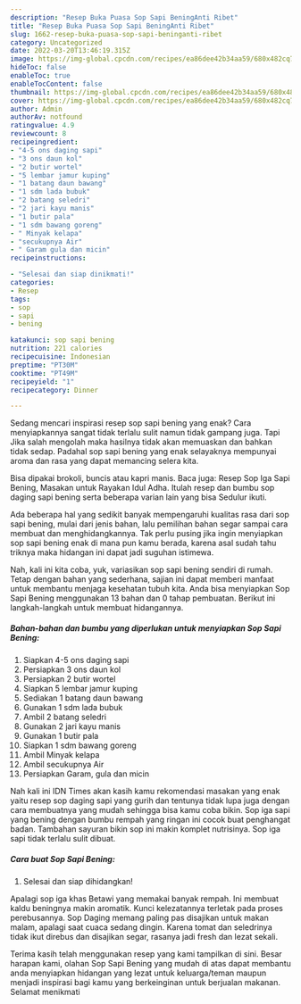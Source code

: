 ```yaml
---
description: "Resep Buka Puasa Sop Sapi BeningAnti Ribet"
title: "Resep Buka Puasa Sop Sapi BeningAnti Ribet"
slug: 1662-resep-buka-puasa-sop-sapi-beninganti-ribet
category: Uncategorized
date: 2022-03-20T13:46:19.315Z
image: https://img-global.cpcdn.com/recipes/ea86dee42b34aa59/680x482cq70/sop-sapi-bening-foto-resep-utama.jpg
hideToc: false
enableToc: true
enableTocContent: false
thumbnail: https://img-global.cpcdn.com/recipes/ea86dee42b34aa59/680x482cq70/sop-sapi-bening-foto-resep-utama.jpg
cover: https://img-global.cpcdn.com/recipes/ea86dee42b34aa59/680x482cq70/sop-sapi-bening-foto-resep-utama.jpg
author: Admin
authorAv: notfound
ratingvalue: 4.9
reviewcount: 8
recipeingredient:
- "4-5 ons daging sapi"
- "3 ons daun kol"
- "2 butir wortel"
- "5 lembar jamur kuping"
- "1 batang daun bawang"
- "1 sdm lada bubuk"
- "2 batang seledri"
- "2 jari kayu manis"
- "1 butir pala"
- "1 sdm bawang goreng"
- " Minyak kelapa"
- "secukupnya Air"
- " Garam gula dan micin"
recipeinstructions:

- "Selesai dan siap dinikmati!"
categories:
- Resep
tags:
- sop
- sapi
- bening

katakunci: sop sapi bening 
nutrition: 221 calories
recipecuisine: Indonesian
preptime: "PT30M"
cooktime: "PT49M"
recipeyield: "1"
recipecategory: Dinner

---
```



Sedang mencari inspirasi resep sop sapi bening yang enak? Cara menyiapkannya sangat tidak terlalu sulit namun tidak gampang juga. Tapi Jika salah mengolah maka hasilnya tidak akan memuaskan dan bahkan tidak sedap. Padahal sop sapi bening yang enak selayaknya mempunyai aroma dan rasa yang dapat memancing selera kita.


Bisa dipakai brokoli, buncis atau kapri manis. Baca juga: Resep Sop Iga Sapi Bening, Masakan untuk Rayakan Idul Adha. Itulah resep dan bumbu sop daging sapi bening serta beberapa varian lain yang bisa Sedulur ikuti.

Ada beberapa hal yang sedikit banyak mempengaruhi kualitas rasa dari sop sapi bening, mulai dari jenis bahan, lalu pemilihan bahan segar sampai cara membuat dan menghidangkannya. Tak perlu pusing jika ingin menyiapkan sop sapi bening enak di mana pun kamu berada, karena asal sudah tahu triknya maka hidangan ini dapat jadi suguhan istimewa.


Nah, kali ini kita coba, yuk, variasikan sop sapi bening sendiri di rumah. Tetap dengan bahan yang sederhana, sajian ini dapat memberi manfaat untuk membantu menjaga kesehatan tubuh kita. Anda bisa menyiapkan Sop Sapi Bening menggunakan 13 bahan dan 0 tahap pembuatan. Berikut ini langkah-langkah untuk membuat hidangannya.

<!--inarticleads1-->

##### Bahan-bahan dan bumbu yang diperlukan untuk menyiapkan Sop Sapi Bening:

1. Siapkan 4-5 ons daging sapi
1. Persiapkan 3 ons daun kol
1. Persiapkan 2 butir wortel
1. Siapkan 5 lembar jamur kuping
1. Sediakan 1 batang daun bawang
1. Gunakan 1 sdm lada bubuk
1. Ambil 2 batang seledri
1. Gunakan 2 jari kayu manis
1. Gunakan 1 butir pala
1. Siapkan 1 sdm bawang goreng
1. Ambil  Minyak kelapa
1. Ambil secukupnya Air
1. Persiapkan  Garam, gula dan micin


Nah kali ini IDN Times akan kasih kamu rekomendasi masakan yang enak yaitu resep sop daging sapi yang gurih dan tentunya tidak lupa juga dengan cara membuatnya yang mudah sehingga bisa kamu coba bikin. Sop iga sapi yang bening dengan bumbu rempah yang ringan ini cocok buat penghangat badan. Tambahan sayuran bikin sop ini makin komplet nutrisinya. Sop iga sapi tidak terlalu sulit dibuat. 

<!--inarticleads2-->

##### Cara buat Sop Sapi Bening:


1. Selesai dan siap dihidangkan!

Apalagi sop iga khas Betawi yang memakai banyak rempah. Ini membuat kaldu beningnya makin aromatik. Kunci kelezatannya terletak pada proses perebusannya. Sop Daging memang paling pas disajikan untuk makan malam, apalagi saat cuaca sedang dingin. Karena tomat dan seledrinya tidak ikut direbus dan disajikan segar, rasanya jadi fresh dan lezat sekali. 

Terima kasih telah menggunakan resep yang kami tampilkan di sini. Besar harapan kami, olahan Sop Sapi Bening yang mudah di atas dapat membantu anda menyiapkan hidangan yang lezat untuk keluarga/teman maupun menjadi inspirasi bagi kamu yang berkeinginan untuk berjualan makanan. Selamat menikmati
